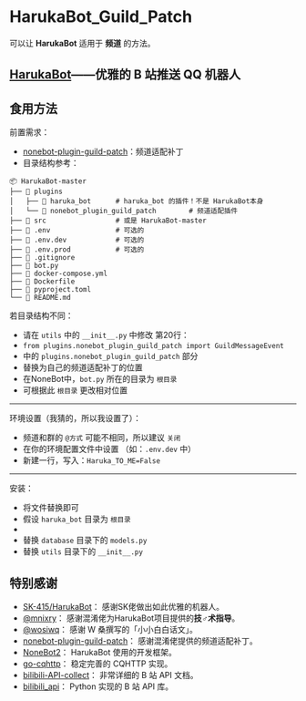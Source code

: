 # HarukaBot_Guild_Patch
可以让 **HarukaBot** 适用于 **频道** 的方法。

## [HarukaBot](https://haruka-bot.sk415.icu)——优雅的 B 站推送 QQ 机器人

## 食用方法
前置需求：  
  - [nonebot-plugin-guild-patch](https://github.com/mnixry/nonebot-plugin-guild-patch)：频道适配补丁
  - 目录结构参考：
```
📦 HarukaBot-master
├── 📂 plugins
│   ├── 📂 haruka_bot      # haruka_bot 的插件！不是 HarukaBot本身 
│   └── 📂 nonebot_plugin_guild_patch        # 频道适配插件
├── 📂 src                 # 或是 HarukaBot-master
├── 📜 .env                # 可选的
├── 📜 .env.dev            # 可选的
├── 📜 .env.prod           # 可选的
├── 📜 .gitignore
├── 📜 bot.py
├── 📜 docker-compose.yml
├── 📜 Dockerfile
├── 📜 pyproject.toml
└── 📜 README.md
```
若目录结构不同：
- 请在 `utils` 中的 `__init__.py` 中修改 第20行：  
- `from plugins.nonebot_plugin_guild_patch import GuildMessageEvent`  
- 中的 `plugins.nonebot_plugin_guild_patch` 部分  
- 替换为自己的频道适配补丁的位置  
- 在NoneBot中，`bot.py` 所在的目录为 `根目录`  
- 可根据此 `根目录` 更改相对位置
---
环境设置（我猜的，所以我设置了）：  
  - 频道和群的 `@方式` 可能不相同，所以建议 `关闭`  
  - 在你的环境配置文件中设置 （如：`.env.dev` 中）  
  - 新建一行，写入：`Haruka_TO_ME=False`
---
安装：
- 将文件替换即可  
- 假设 `haruka_bot` 目录为 `根目录`
- 
- 替换 `database` 目录下的 `models.py`  
- 替换 `utils` 目录下的 `__init__.py`

## 特别感谢

- [SK-415/HarukaBot](https://github.com/SK-415/HarukaBot)： 感谢SK佬做出如此优雅的机器人。
- [@mnixry](https://github.com/mnixry)： 感谢混淆佬为HarukaBot项目提供的**技♂术指导**。
- [@wosiwq](https://github.com/wosiwq)： 感谢 W 桑撰写的「小小白白话文」。
- [nonebot-plugin-guild-patch](https://github.com/mnixry/nonebot-plugin-guild-patch)： 感谢混淆佬提供的频道适配补丁。
- [NoneBot2](https://github.com/nonebot/nonebot2)： HarukaBot 使用的开发框架。
- [go-cqhttp](https://github.com/Mrs4s/go-cqhttp)： 稳定完善的 CQHTTP 实现。
- [bilibili-API-collect](https://github.com/SocialSisterYi/bilibili-API-collect)： 非常详细的 B 站 API 文档。
- [bilibili_api](https://github.com/Passkou/bilibili_api)： Python 实现的 B 站 API 库。
